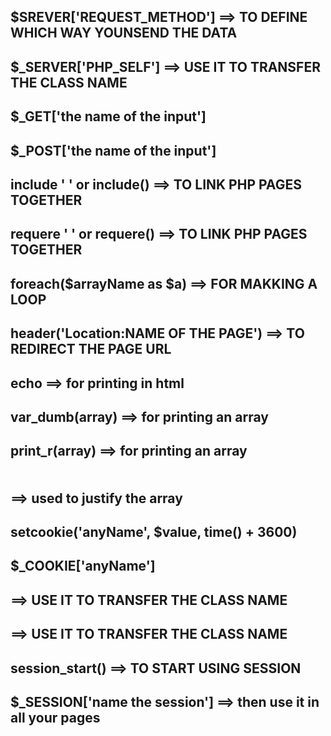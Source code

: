 ## $SREVER['REQUEST_METHOD'] ==> TO DEFINE WHICH WAY YOUNSEND THE DATA

## $_SERVER['PHP_SELF'] ==> USE IT TO TRANSFER THE CLASS NAME

## $_GET['the name of the input']

## $_POST['the name of the input']

## include ' ' or include() ==> TO LINK PHP PAGES TOGETHER 

## requere ' ' or requere() ==> TO LINK PHP PAGES TOGETHER

## foreach($arrayName as $a) ==> FOR MAKKING A LOOP

## header('Location:NAME OF THE PAGE') ==> TO REDIRECT THE PAGE URL

## echo ==> for printing in html

## var_dumb(array) ==> for printing an array

## print_r(array) ==> for printing an array

## <pre></pre> ==> used to justify the array

## setcookie('anyName', $value, time() + 3600)

## $_COOKIE['anyName']

## <?php $activePage = basename($_SERVER['PHP_SELF'], ".php"); ?> ==> USE IT TO TRANSFER THE CLASS NAME

## <?= ($activePage == 'login') ? 'active':''; ?> ==> USE IT TO TRANSFER THE CLASS NAME

## session_start() ==> TO START USING SESSION

## $_SESSION['name the session'] ==> then use it in all your pages
